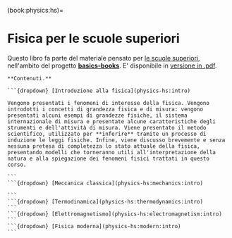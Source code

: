 (book:physics:hs)=
# Fisica per le scuole superiori

Questo libro fa parte del materiale pensato per [le scuole superiori](https://basics2022.github.io/bbooks-hs), nell'ambito del progetto [**basics-books**](https://basics2022.github.io/bbooks). E' disponibile in [versione in .pdf](_build/latex/book.pdf).


````{only} html
**Contenuti.**

```{dropdown} [Introduzione alla fisica](physics-hs:intro)

Vengono presentati i fenomeni di interesse della fisica. Vengono introdotti i concetti di grandezza fisica e di misura: vengono presentati alcuni esempi di grandezze fisiche, il sistema internazionale di misura e presentate alcune caratteristiche degli strumenti e dell'attività di misura. Viene presentato il metodo scientifico, utilizzato per **inferire** tramite un processo di induzione le leggi fisiche. Infine, viene discusso brevemente e senza nessuna pretesa di completezza lo stato attuale della fisica, presentando modelli che torneranno utili all'interpretazione della natura e alla spiegazione dei fenomeni fisici trattati in questo corso.

```
```{dropdown} [Meccanica classica](physics-hs:mechanics:intro)

```
```{dropdown} [Termodinamica](physics-hs:thermodynamics:intro)
```
```{dropdown} [Elettromagnetismo](physics-hs:electromagnetism:intro)
```
```{dropdown} [Fisica moderna](physics-hs:modern:intro)
```

````


<!--
```{raw} html
<iframe src="./../../media/test_applet.html" width="450" height="300" style="border:none;"></iframe>
```
-->
<!--
**basics-books project.**
Questo materiale fa parte del progetto **basics-books**. Il materiale prodotto è navigabile partendo dalla [landing page](https://basics2022.github.io/bbooks), e pubblicamente disponibile nel [repository](https://github.com/Basics2022).

In particolare questo libro fa parte del materiale pensato per le [**scuole superiori**](https://basics2022.github.io/bbooks-hs). Il materiale è disponibile:
- [versione in .pdf](https://www.github.com/Basics2022/bbooks-physics-hs/blob/master/_build/latex/book.pdf) scaricabile
- in versione online all'indirizzo: [https://basics2022.github.io/bbooks-physics-hs/intro.html](https://basics2022.github.io/bbooks-physics-hs/intro.html)
-->
